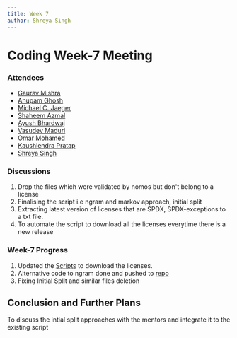 ```yaml
---
title: Week 7
author: Shreya Singh
---
```

<!--
SPDX-License-Identifier: CC-BY-SA-4.0

SPDX-FileCopyrightText: 2021 Shreya Singh <shreya.out@gmail.com>
-->
# Coding Week-7 Meeting
### Attendees

- [Gaurav Mishra ](https://github.com/GMishx)
- [Anupam Ghosh ](https://github.com/ag4ums)
- [Michael C. Jaeger](https://github.com/mcjaeger)
- [Shaheem Azmal ](https://github.com/shaheemazmalmmd)
- [Ayush Bhardwaj ](https://github.com/hastagAB)
- [Vasudev Maduri ](https://github.com/vasudevmaduri)
- [Omar Mohamed ](https://github.com/OmarAbdelSamea)
- [Kaushlendra Pratap ](https://github.com/Kaushl2208)
- [Shreya Singh ](https://github.com/SinghShreya05)


### Discussions
1. Drop the files which were validated by nomos but don't belong to a license
2. Finalising the script i.e ngram and markov approach, initial split
3. Extracting latest version of licenses that are SPDX, SPDX-exceptions to a txt file.
4. To automate the script to download all the licenses everytime there is a new release

### Week-7 Progress
1. Updated the [Scripts](https://github.com/SinghShreya05/Minerva-Dataset-Generation/tree/main/Download-licenses-Script) to download the licenses.
2. Alternative code to ngram done and pushed to [repo](https://github.com/SinghShreya05/Minerva-Dataset-Generation)
3. Fixing Initial Split and similar files deletion

## Conclusion and Further Plans
To discuss the intial split approaches with the mentors and integrate it to the existing script